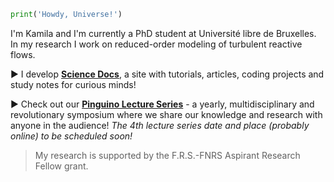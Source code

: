 ```python
print('Howdy, Universe!')
```

I'm Kamila and I'm currently a PhD student at Université libre de Bruxelles. In my research I work on reduced-order modeling of turbulent reactive flows.

► I develop [**Science Docs**](https://kamilazdybal.github.io/science-docs/), a site with tutorials, articles, coding projects and study notes for curious minds!

► Check out our [**Pinguino Lecture Series**](http://boccelliengineering.altervista.org/PLS_website/index.html) - a yearly, multidisciplinary and revolutionary symposium where we share our knowledge and research with anyone in the audience! *The 4th lecture series date and place (probably online) to be scheduled soon!*

> My research is supported by the F.R.S.-FNRS Aspirant Research Fellow grant.

